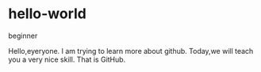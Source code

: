# hello-world
beginner

Hello,eyeryone.
I am trying to learn more about github.
Today,we will teach you a very nice skill.
That is GitHub.
